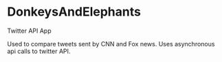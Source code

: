 # DonkeysAndElephants
Twitter API App

Used to compare tweets sent by CNN and Fox news. 
Uses asynchronous api calls to twitter API.  

